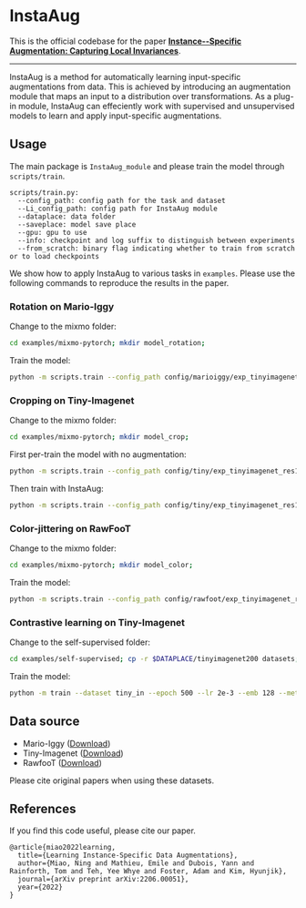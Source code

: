# InstaAug
This is the official codebase for the paper [**Instance--Specific Augmentation: Capturing Local Invariances**](https://arxiv.org/pdf/2206.00051.pdf). 

--------------------
InstaAug is a method for automatically learning input-specific augmentations from data. This is achieved by introducing an augmentation module that maps an input to a distribution over transformations. As a plug-in module, InstaAug can effeciently work with supervised and unsupervised models to learn and apply input-specific augmentations.


## Usage
The main package is `InstaAug_module` and please train the model through `scripts/train`.
```
scripts/train.py:
  --config_path: config path for the task and dataset 
  --Li_config_path: config path for InstaAug module
  --dataplace: data folder
  --saveplace: model save place 
  --gpu: gpu to use
  --info: checkpoint and log suffix to distinguish between experiments
  --from_scratch: binary flag indicating whether to train from scratch or to load checkpoints
```

We show how to apply InstaAug to various tasks in `examples`. Please use the following commands to reproduce the results in the paper.

### Rotation on Mario-Iggy


Change to the mixmo folder:
```sh
cd examples/mixmo-pytorch; mkdir model_rotation;
```

Train the model:
```sh
python -m scripts.train --config_path config/marioiggy/exp_tinyimagenet_res18_1net_standard_bar1_test.yaml --dataplace $DATAPLACE --saveplace model_rotation --gpu 0 --info rotation --from_scratch --Li_config_path ../../InstaAug_module/configs/config_rotation_supervised.yaml
```

### Cropping on Tiny-Imagenet
Change to the mixmo folder:
```sh
cd examples/mixmo-pytorch; mkdir model_crop;
```

First per-train the model with no augmentation: 
```sh
python -m scripts.train --config_path config/tiny/exp_tinyimagenet_res18_1net_standard_bar1_test_pretrain.yaml --dataplace $DATAPLACE --saveplace model_crop/ --gpu 0 --info memory --from_scratch --max_tolerance 10
```

Then train with InstaAug:
```sh
python -m scripts.train --config_path config/tiny/exp_tinyimagenet_res18_1net_standard_bar1_test.yaml --dataplace $DATAPLACE --saveplace model_crop/ --gpu 0 --Li_config_path ../../InstaAug_module/configs/config_crop_supervised.yaml --max_tolerance 30 --max_no_decrease 50 --checkpoint model_crop/exp_tinyimagenet_res18_1net_standard_bar1_test_pretrainmemory/checkpoint_epoch_010.ckpt --resume_classifier_only --info crop --seed 3448
```

### Color-jittering on RawFooT
Change to the mixmo folder:
```sh
cd examples/mixmo-pytorch; mkdir model_color;
```

Train the model:
```sh
python -m scripts.train --config_path config/rawfoot/exp_tinyimagenet_res18_1net_standard_bar1_test_pretrain.yaml --dataplace $DATAPLACE --saveplace model_color/ --gpu 0 --info color --from_scratch --Li_config_path ../../InstaAug_module/configs/config_color_jittering_supervised.yaml
```

### Contrastive learning on Tiny-Imagenet
Change to the self-supervised folder:
```sh
cd examples/self-supervised; cp -r $DATAPLACE/tinyimagenet200 datasets;
```

Train the model:
```sh
python -m train --dataset tiny_in --epoch 500 --lr 2e-3 --emb 128 --method contrastive --model_folder model/test --Li_config_path ../../InstaAug_module/configs/config_crop_contrastive.yaml --eval_every 50 --crop_s0 1.0 --crop_s1 1.0 --crop_r0 1.0 --crop_r1 1.0 --wandb_name crop --entropy_weights 0.003 --num_workers 4 --target_entropy 3.7
```

## Data source 
* Mario-Iggy ([Download](https://github.com/g-benton/learning-invariances/tree/master/experiments/mario-iggy))
* Tiny-Imagenet ([Download](http://cs231n.stanford.edu/tiny-imagenet-200.zip))
* RawfooT ([Download](http://projects.ivl.disco.unimib.it/minisites/rawfoot/))  

Please cite original papers when using these datasets.

## References
If you find this code useful, please cite our paper.
```
@article{miao2022learning,
  title={Learning Instance-Specific Data Augmentations},
  author={Miao, Ning and Mathieu, Emile and Dubois, Yann and Rainforth, Tom and Teh, Yee Whye and Foster, Adam and Kim, Hyunjik},
  journal={arXiv preprint arXiv:2206.00051},
  year={2022}
}
```
